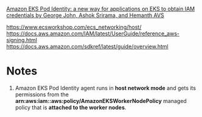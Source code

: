 
[Amazon EKS Pod Identity: a new way for applications on EKS to obtain IAM credentials by George John, Ashok Srirama, and Hemanth AVS](https://aws.amazon.com/blogs/containers/amazon-eks-pod-identity-a-new-way-for-applications-on-eks-to-obtain-iam-credentials/)

https://www.ecsworkshop.com/ecs_networking/host/
https://docs.aws.amazon.com/IAM/latest/UserGuide/reference_aws-signing.html
https://docs.aws.amazon.com/sdkref/latest/guide/overview.html

# Notes

1. Amazon EKS Pod Identity agent runs in **host network mode** and gets its permissions from the **arn:aws:iam::aws:policy/AmazonEKSWorkerNodePolicy** managed policy that is **attached to the worker nodes**.